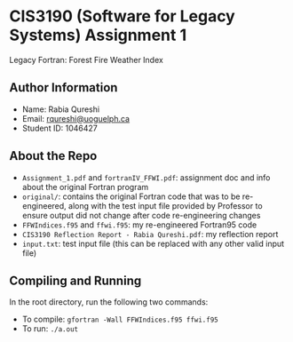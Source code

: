 # CIS3190 (Software for Legacy Systems) Assignment 1

Legacy Fortran: Forest Fire Weather Index

## Author Information

* Name: Rabia Qureshi
* Email: rqureshi@uoguelph.ca
* Student ID: 1046427

## About the Repo

* `Assignment_1.pdf` and `fortranIV_FFWI.pdf`: assignment doc and info about the original Fortran program
* `original/`: contains the original Fortran code that was to be re-engineered, along with the test input file provided by Professor to ensure output did not change after code re-engineering changes
* `FFWIndices.f95` and `ffwi.f95`: my re-engineered Fortran95 code
* `CIS3190 Reflection Report - Rabia Qureshi.pdf`: my reflection report 
* `input.txt`: test input file (this can be replaced with any other valid input file)

## Compiling and Running

In the root directory, run the following two commands:
* To compile: `gfortran -Wall FFWIndices.f95 ffwi.f95`
* To run: `./a.out`
